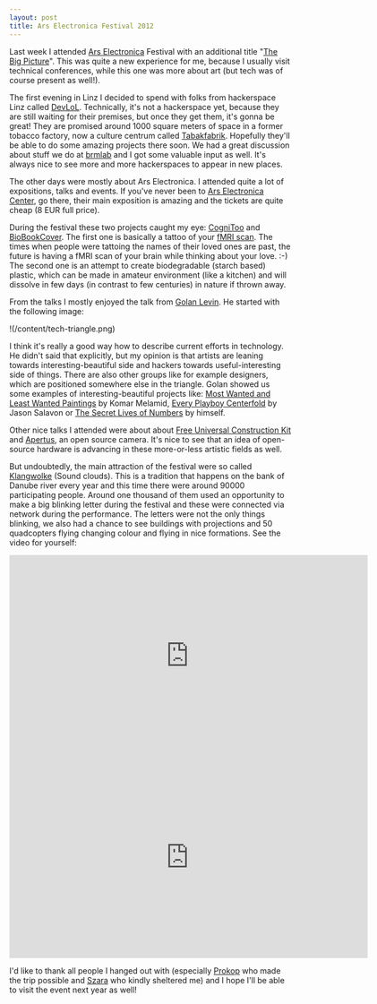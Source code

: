 ```yaml
---
layout: post
title: Ars Electronica Festival 2012
---
```


Last week I attended [Ars Electronica](http://www.aec.at/) Festival with an additional title "[The Big Picture](http://www.aec.at/thebigpicture/en)". This was quite a new experience for me, because I usually visit technical conferences, while this one was more about art (but tech was of course present as well!).

The first evening in Linz I decided to spend with folks from hackerspace Linz called [DevLoL](http://devlol.org/). Technically, it's not a hackerspace yet, because they are still waiting for their premises, but once they get them, it's gonna be great! They are promised around 1000 square meters of space in a former tobacco factory, now a culture centrum called [Tabakfabrik](http://www.tabakfabrik-linz.at/). Hopefully they'll be able to do some amazing projects there soon. We had a great discussion about stuff we do at [brmlab](http://brmlab.cz/) and I got some valuable input as well. It's always nice to see more and more hackerspaces to appear in new places.

The other days were mostly about Ars Electronica. I attended quite a lot of expositions, talks and events. If you've never been to [Ars Electronica Center](http://www.aec.at/), go there, their main exposition is amazing and the tickets are quite cheap (8 EUR full price).

During the festival these two projects caught my eye: [CogniToo](http://cognitoo.com/) and [BioBookCover](http://biobookcover.com). The first one is basically a tattoo of your [fMRI scan](http://en.wikipedia.org/wiki/fMRI). The times when people were tattoing the names of their loved ones are past, the future is having a fMRI scan of your brain while thinking about your love. :-) The second one is an attempt to create biodegradable (starch based) plastic, which can be made in amateur environment (like a kitchen) and will dissolve in few days (in contrast to few centuries) in nature if thrown away.

From the talks I mostly enjoyed the talk from [Golan Levin](http://en.wikipedia.org/wiki/Golan_Levin). He started with the following image:

!(/content/tech-triangle.png)

I think it's really a good way how to describe current efforts in technology. He didn't said that explicitly, but my opinion is that artists are leaning towards interesting-beautiful side and hackers towards useful-interesting side of things. There are also other groups like for example designers, which are positioned somewhere else in the triangle. Golan showed us some examples of interesting-beautiful projects like: [Most Wanted and Least Wanted Paintings](http://awp.diaart.org/km/painting.html) by Komar Melamid, [Every Playboy Centerfold](http://salavon.com/work/EveryPlayboyCenterfoldDecades/) by Jason Salavon or [The Secret Lives of Numbers](http://www.turbulence.org/Works/nums/) by himself.

Other nice talks I attended were about about [Free Universal Construction Kit](http://fffff.at/free-universal-construction-kit/) and [Apertus](http://apertus.org/), an open source camera. It's nice to see that an idea of open-source hardware is advancing in these more-or-less artistic fields as well.

But undoubtedly, the main attraction of the festival were so called [Klangwolke](http://www.aec.at/klangwolke/en/) (Sound clouds). This is a tradition that happens on the bank of Danube river every year and this time there were around 90000 participating people. Around one thousand of them used an opportunity to make a big blinking letter during the festival and these were connected via network during the performance. The letters were not the only things blinking, we also had a chance to see buildings with projections and 50 quadcopters flying changing colour and flying in nice formations. See the video for yourself:

<iframe width="640" height="360" src="http://www.youtube.com/embed/GFHsIATugms?rel=0" frameborder="0" allowfullscreen></iframe>

<iframe width="640" height="360" src="http://www.youtube.com/embed/ShGl5rQK3ew?rel=0" frameborder="0" allowfullscreen></iframe>

I'd like to thank all people I hanged out with (especially [Prokop](http://www.prokopbartonicek.com/) who made the trip possible and [Szara](https://twitter.com/szarasophie) who kindly sheltered me) and I hope I'll be able to visit the event next year as well!
